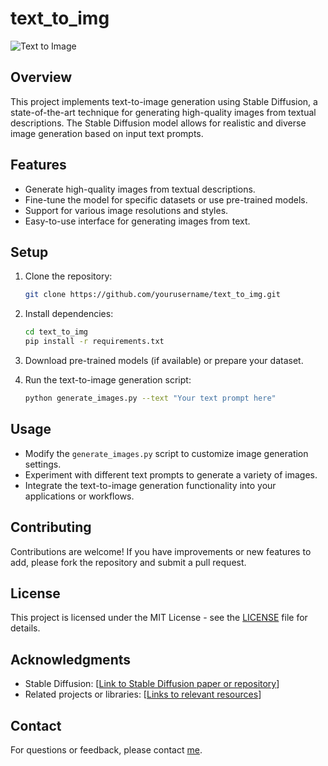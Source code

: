 # text_to_img

![Text to Image](https://img.shields.io/badge/Text%20to%20Image-Stable%20Diffusion-blue)

## Overview

This project implements text-to-image generation using Stable Diffusion, a state-of-the-art technique for generating high-quality images from textual descriptions. The Stable Diffusion model allows for realistic and diverse image generation based on input text prompts.

## Features

- Generate high-quality images from textual descriptions.
- Fine-tune the model for specific datasets or use pre-trained models.
- Support for various image resolutions and styles.
- Easy-to-use interface for generating images from text.

## Setup

1. Clone the repository:

   ```bash
   git clone https://github.com/yourusername/text_to_img.git
   ```

2. Install dependencies:

   ```bash
   cd text_to_img
   pip install -r requirements.txt
   ```

3. Download pre-trained models (if available) or prepare your dataset.

4. Run the text-to-image generation script:

   ```bash
   python generate_images.py --text "Your text prompt here"
   ```

## Usage

- Modify the `generate_images.py` script to customize image generation settings.
- Experiment with different text prompts to generate a variety of images.
- Integrate the text-to-image generation functionality into your applications or workflows.

## Contributing

Contributions are welcome! If you have improvements or new features to add, please fork the repository and submit a pull request.

## License

This project is licensed under the MIT License - see the [LICENSE](LICENSE) file for details.

## Acknowledgments

- Stable Diffusion: [[Link to Stable Diffusion paper or repository](https://www.kaggle.com/code/burhanuddinlatsaheb/text-to-image-generation-stable-diffusion#5.-PRETRAINED-PIPELINE-FOR-STABLE-DIFFUSION)]
- Related projects or libraries: [[Links to relevant resources](https://huggingface.co/stabilityai/stable-diffusion-xl-base-1.0)]

## Contact

For questions or feedback, please contact [me](anishsoni.in).
